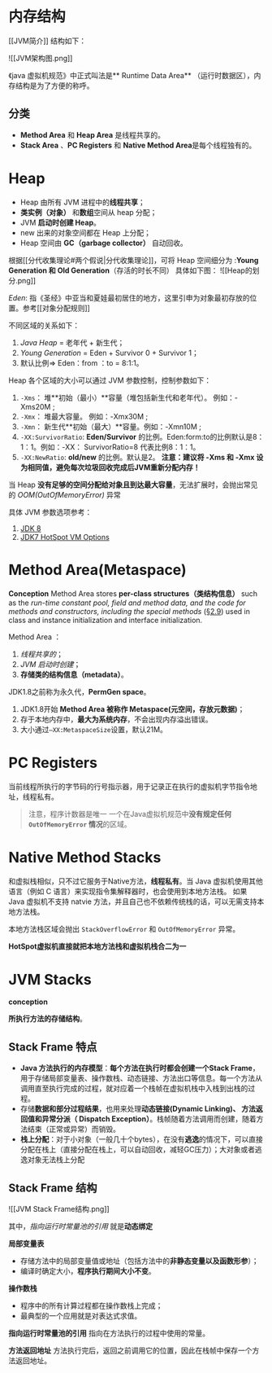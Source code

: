 # 内存结构
[[JVM简介]] 结构如下：

![[JVM架构图.png]]

《java 虚拟机规范》中正式叫法是** Runtime Data Area** （运行时数据区），内存结构是为了方便的称呼。

## 分类
- **Method Area** 和 **Heap Area** 是线程共享的。
- **Stack Area** 、**PC Registers** 和 **Native Method Area**是每个线程独有的。


# Heap
- Heap 由所有 JVM 进程中的**线程共享**；
- **类实例（对象）** 和**数组**空间从 heap 分配；
- JVM **启动时创建 Heap**。
- new 出来的对象空间都在 Heap 上分配；
- Heap 空间由 **GC（garbage collector）** 自动回收。


根据[[分代收集理论#两个假说|分代收集理论]]，可将 Heap 空间细分为 :**Young Generation 和 Old Generation**（存活的时长不同）
具体如下图：
![[Heap的划分.png]]

*Eden*: 指《圣经》中亚当和夏娃最初居住的地方，这里引申为对象最初存放的位置。参考[[对象分配规则]]

不同区域的关系如下：
1. *Java Heap* = 老年代 + 新生代；
2. *Young Generation* = Eden + Survivor 0 + Survivor 1；
3. 默认比例=> Eden：from ：to = 8:1:1。



Heap 各个区域的大小可以通过 JVM 参数控制，控制参数如下：
1. `-Xms`： 堆**初始（最小）**容量（堆包括新生代和老年代）。 例如：-Xms20M ;
2. `-Xmx`： 堆最大容量。 例如：-Xmx30M ;
3. `-Xmn`： 新生代**初始（最大）**容量。例如：-Xmn10M  ;
4. `-XX:SurvivorRatio`: **Eden/Survivor** 的比例。Eden:form:to的比例默认是8：1：1。例如：-XX： SurvivorRatio=8 代表比例8：1：1。
5. `-XX:NewRatio`: **old/new** 的比例。默认是2。
**注意：建议将 -Xms 和 -Xmx 设为相同值，避免每次垃圾回收完成后JVM重新分配内存！**  

当 Heap **没有足够的空间分配给对象且到达最大容量**，无法扩展时，会抛出常见的 *OOM(OutOfMemoryError)* 异常

具体 JVM 参数选项参考：
1. [JDK 8](https://docs.oracle.com/javase/8/docs/technotes/tools/windows/java.html)
2. [JDK7 HotSpot VM Options](https://www.oracle.com/java/technologies/javase/vmoptions-jsp.html)

# Method Area(Metaspace)
**Conception**
Method Area stores **per-class structures（类结构信息）** such as the *run-time constant pool, field and method data, and the code for methods and constructors, including the special methods* ([§2.9](https://docs.oracle.com/javase/specs/jvms/se8/html/jvms-2.html#jvms-2.9 "2.9. Special Methods")) used in class and instance initialization and interface initialization.

Method Area ：
1. *线程共享的*；
2. *JVM 启动时创建*；
3. **存储类的结构信息（metadata）**。


JDK1.8之前称为永久代，**PermGen space**。
1. JDK1.8开始 **Method Area 被称作 Metaspace(元空间，存放元数据)**；
2. 存于本地内存中，**最大为系统内存**，不会出现内存溢出错误。
3. 大小通过`–XX:MetaspaceSize`设置，默认21M。


# PC Registers
当前线程所执行的字节码的行号指示器，用于记录正在执行的虚拟机字节指令地址，线程私有。

> 注意，程序计数器是唯一 一个在Java虚拟机规范中**没有规定任何 `OutOfMemoryError` 情况**的区域。

# Native Method Stacks
和虚拟栈相似，只不过它服务于Native方法，**线程私有**。当 Java 虚拟机使用其他语言（例如 C 语言）来实现指令集解释器时，也会使用到本地方法栈。
如果 Java 虚拟机不支持 natvie 方法，并且自己也不依赖传统栈的话，可以无需支持本地方法栈。

本地方法栈区域会抛出 `StackOverflowError` 和 `OutOfMemoryError` 异常。

**HotSpot虚拟机直接就把本地方法栈和虚拟机栈合二为一**

# JVM Stacks
**conception**

**所执行方法的存储结构**。

## Stack Frame 特点
-  **Java 方法执行的内存模型**：**每个方法在执行时都会创建一个Stack Frame**，用于存储局部变量表、操作数栈、动态链接、方法出口等信息。每一个方法从调用直至执行完成的过程，就对应着一个栈帧在虚拟机栈中入栈到出栈的过程。
-   存储**数据和部分过程结果**，也用来处理**动态链接(Dynamic Linking)、 方法返回值和异常分派（ Dispatch Exception）**。栈帧随着方法调用而创建，随着方法结束（正常或异常）而销毁。
-   **栈上分配**：对于小对象（一般几十个bytes），在没有**逃逸**的情况下，可以直接分配在栈上（直接分配在栈上，可以自动回收，减轻GC压力）；大对象或者逃逸对象无法栈上分配

## Stack Frame 结构

![[JVM Stack Frame结构.png]]

其中，*指向运行时常量池的引用* 就是**动态绑定**

**局部变量表**
-   存储方法中的局部变量值或地址（包括方法中的**非静态变量以及函数形参**）；
-   编译时确定大小，**程序执行期间大小不变**。

**操作数栈**
-   程序中的所有计算过程都在操作数栈上完成；
-   最典型的一个应用就是对表达式求值。

**指向运行时常量池的引用**
指向在方法执行的过程中使用的常量。  
  
**方法返回地址**
方法执行完后，返回之前调用它的位置，因此在栈帧中保存一个方法返回地址。

